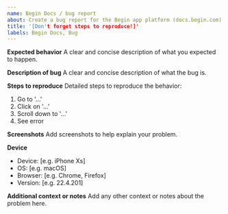 ```yaml
---
name: Begin Docs / bug report
about: Create a bug report for the Begin app platform (docs.begin.com)
title: '[Don't forget steps to reproduce!]'
labels: Begin Docs, Bug
---
```


**Expected behavior**
A clear and concise description of what you expected to happen.


**Description of bug**
A clear and concise description of what the bug is.


**Steps to reproduce**
Detailed steps to reproduce the behavior:
1. Go to '...'
2. Click on '...'
3. Scroll down to '...'
4. See error


**Screenshots**
Add screenshots to help explain your problem.


**Device**
- Device: [e.g. iPhone Xs]
- OS: [e.g. macOS]
- Browser: [e.g. Chrome, Firefox]
- Version: [e.g. 22.4.201]


**Additional context or notes**
Add any other context or notes about the problem here.
